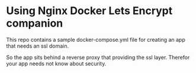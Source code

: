 # Using Nginx Docker Lets Encrypt companion

This repo contains a sample docker-compose.yml file for creating an app that needs an ssl domain.

So the app sits behind a reverse proxy that providing the ssl layer. Therefor your app needs not know about security.
